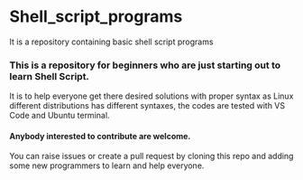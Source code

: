 # Shell_script_programs

It is a repository containing basic shell script programs

### This is a repository for beginners who are just starting out to learn Shell Script.

It is to help everyone get there desired solutions with proper syntax as Linux different distributions has different syntaxes, the codes are tested with VS Code and Ubuntu terminal.

#### Anybody interested to contribute are welcome.

You can raise issues or create a pull request by cloning this repo and adding some new programmers to learn and help everyone.
